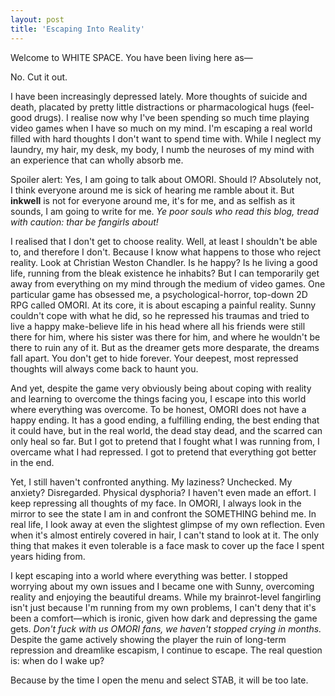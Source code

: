 ```yaml
---
layout: post
title: 'Escaping Into Reality'
---
```


Welcome to WHITE SPACE. You have been living here as&mdash;

No. Cut it out.

I have been increasingly depressed lately. More thoughts of suicide and death, placated by pretty little distractions or pharmacological hugs (feel-good drugs). I realise now why I've been spending so much time playing video games when I have so much on my mind. I'm escaping a real world filled with hard thoughts I don't want to spend time with. While I neglect my laundry, my hair, my desk, my body, I numb the neuroses of my mind with an experience that can wholly absorb me.

Spoiler alert: Yes, I am going to talk about OMORI. Should I? Absolutely not, I think everyone around me is sick of hearing me ramble about it. But **inkwell** is not for everyone around me, it's for me, and as selfish as it sounds, I am going to write for me. *Ye poor souls who read this blog, tread with caution: thar be fangirls about!*

I realised that I don't get to choose reality. Well, at least I shouldn't be able to, and therefore I don't. Because I know what happens to those who reject reality. Look at Christian Weston Chandler. Is he happy? Is he living a good life, running from the bleak existence he inhabits? But I can temporarily get away from everything on my mind through the medium of video games. One particular game has obsessed me, a psychological-horror, top-down 2D RPG called OMORI. At its core, it is about escaping a painful reality. Sunny couldn't cope with what he did, so he repressed his traumas and tried to live a happy make-believe life in his head where all his friends were still there for him, where his sister was there for him, and where he wouldn't be there to ruin any of it. But as the dreamer gets more desparate, the dreams fall apart. You don't get to hide forever. Your deepest, most repressed thoughts will always come back to haunt you.

And yet, despite the game very obviously being about coping with reality and learning to overcome the things facing you, I escape into this world where everything was overcome. To be honest, OMORI does not have a happy ending. It has a good ending, a fulfilling ending, the best ending that it could have, but in the real world, the dead stay dead, and the scarred can only heal so far. But I got to pretend that I fought what I was running from, I overcame what I had repressed. I got to pretend that everything got better in the end.

Yet, I still haven't confronted anything. My laziness? Unchecked. My anxiety? Disregarded. Physical dysphoria? I haven't even made an effort. I keep repressing all thoughts of my face. In OMORI, I always look in the mirror to see the state I am in and confront the SOMETHING behind me. In real life, I look away at even the slightest glimpse of my own reflection. Even when it's almost entirely covered in hair, I can't stand to look at it. The only thing that makes it even tolerable is a face mask to cover up the face I spent years hiding from.

I kept escaping into a world where everything was better. I stopped worrying about my own issues and I became one with Sunny, overcoming reality and enjoying the beautiful dreams. While my brainrot-level fangirling isn't just because I'm running from my own problems, I can't deny that it's been a comfort&mdash;which is ironic, given how dark and depressing the game gets. *Don't fuck with us OMORI fans, we haven't stopped crying in months.* Despite the game actively showing the player the ruin of long-term repression and dreamlike escapism, I continue to escape. The real question is: when do I wake up?

Because by the time I open the menu and select <a class="omori-game-red">STAB</a>, it will be too late.
